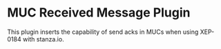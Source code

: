 # MUC Received Message Plugin

This plugin inserts the capability of send acks in MUCs when using XEP-0184 with stanza.io.
